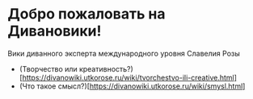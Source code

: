 # Добро пожаловать на Дивановики!

Вики диванного эксперта международного уровня Славелия Розы

- (Творчество или креативность?)[https://divanowiki.utkorose.ru/wiki/tvorchestvo-ili-creative.html]
- (Что такое смысл?)[https://divanowiki.utkorose.ru/wiki/smysl.html]

